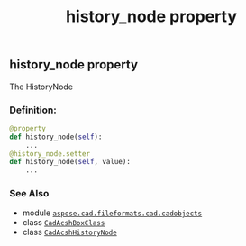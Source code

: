 ﻿---
title: history_node property
second_title: Aspose.CAD for Python via .NET API References
description: 
type: docs
weight: 180
url: /python-net/aspose.cad.fileformats.cad.cadobjects/cadacshboxclass/history_node/
is_root: false
---

## history_node property


The HistoryNode
### Definition:
```python
@property
def history_node(self):
    ...
@history_node.setter
def history_node(self, value):
    ...
```

### See Also
* module [`aspose.cad.fileformats.cad.cadobjects`](../../)
* class [`CadAcshBoxClass`](/cad/python-net/aspose.cad.fileformats.cad.cadobjects/cadacshboxclass)
* class [`CadAcshHistoryNode`](/cad/python-net/aspose.cad.fileformats.cad.cadobjects/cadacshhistorynode)
